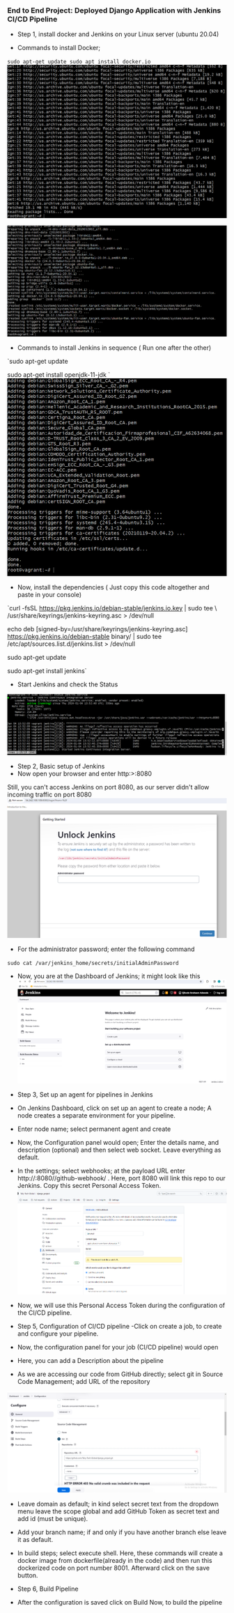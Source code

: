 ### End to End Project: Deployed Django Application with Jenkins CI/CD Pipeline

- Step 1, install docker and Jenkins on your Linux server (ubuntu 20.04)

- Commands to install Docker;

`sudo apt-get update
sudo apt install docker.io
`
![update](../Django/images/update.PNG)

![docker](../Django/images/docker.PNG)

- Commands to install Jenkins in sequence ( Run one after the other)

`sudo apt-get update

sudo apt-get install openjdk-11-jdk
`
![java](../Django/images/java.PNG) 

- Now, install the dependencies ( Just copy this code altogether and paste in your console)

`curl -fsSL https://pkg.jenkins.io/debian-stable/jenkins.io.key | sudo tee \  
/usr/share/keyrings/jenkins-keyring.asc > /dev/null



echo deb [signed-by=/usr/share/keyrings/jenkins-keyring.asc] \
  https://pkg.jenkins.io/debian-stable binary/ | sudo tee \
  /etc/apt/sources.list.d/jenkins.list > /dev/null

sudo apt-get update

sudo apt-get install jenkins`

- Start Jenkins and check the Status

 ![jenkins-status](../Django/images/status.PNG)

 - Step 2, Basic setup of Jenkins
 - Now open your browser and enter http:<ipaddress>>:8080

Still, you can't access Jenkins on port 8080, as our server didn't allow incoming traffic on port 8080
![jenkins](../Django/images/jenkins.PNG)

- For the administrator password; enter the following command

`sudo cat /var/jenkins_home/secrets/initialAdminPassword`

- Now, you are at the Dashboard of Jenkins; it might look like this
 ![setup](../Django/images/welcome.PNG)

 - Step 3, Set up an agent for pipelines in Jenkins
 - On Jenkins Dashboard, click on set up an agent to create a node; A node creates a separate environment for your pipeline.

- Enter node name; select permanent agent and create
- Now, the Configuration panel would open; Enter the details name, and description (optional) and then select web socket. Leave everything as default.


- In the settings; select webhooks; at the payload URL enter http://<ip-of-your-server>:8080//github-webhook/ . Here, port 8080 will link this repo to our Jenkins. Copy this secret Personal Access Token.
![webhook](../Django/images/jenkins-webhook.PNG)

- Now, we will use this Personal Access Token during the configuration of the CI/CD pipeline.

- Step 5, Configuration of CI/CD pipeline
-Click on create a job, to create and configure your pipeline.
- Now, the configuration panel for your job (CI/CD pipeline) would open
- Here, you can add a Description about the pipeline

- As we are accessing our code from GitHub directly; select git in Source Code Management; add URL of the repository

![](../Django/images/git.PNG)

- Leave domain as default; in kind select secret text from the dropdown menu leave the scope global and add GitHub Token as secret text and add id (must be unique).

- Add your branch name; if and only if you have another branch else leave it as default.
-  In build steps; select execute shell. Here, these commands will create a docker image from dockerfile(already in the code) and then run this dockerized code on port number 8001. Afterward click on the save button.

- Step 6, Build Pipeline
- After the configuration is saved click on Build Now, to build the pipeline